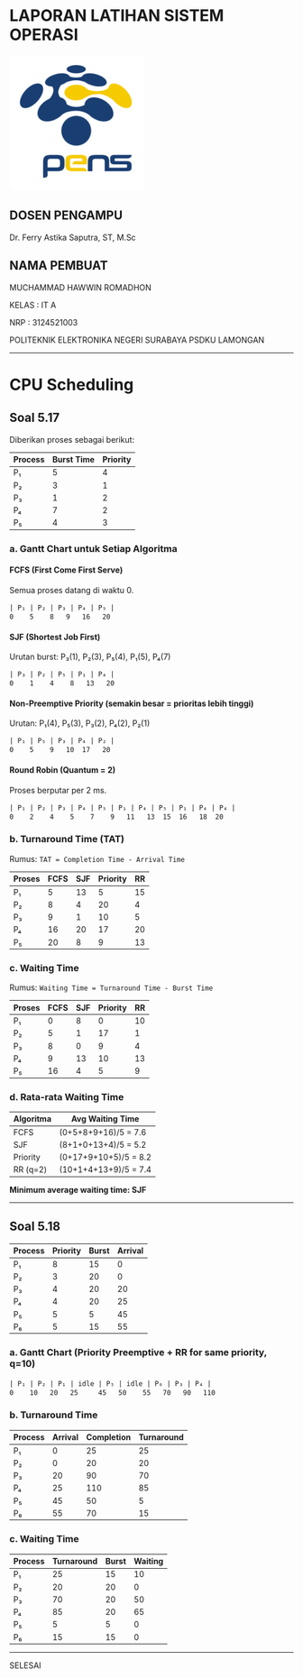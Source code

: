 # LAPORAN LATIHAN SISTEM OPERASI

<img src="pngegg.png" width="240">


## DOSEN PENGAMPU
Dr. Ferry Astika Saputra, ST, M.Sc

## NAMA PEMBUAT
MUCHAMMAD HAWWIN ROMADHON

KELAS : IT A

NRP : 3124521003

POLITEKNIK ELEKTRONIKA NEGERI SURABAYA PSDKU LAMONGAN

---

# CPU Scheduling 

## Soal 5.17

Diberikan proses sebagai berikut:

| Process | Burst Time | Priority |
|---------|------------|----------|
| P₁      | 5          | 4        |
| P₂      | 3          | 1        |
| P₃      | 1          | 2        |
| P₄      | 7          | 2        |
| P₅      | 4          | 3        |

### a. Gantt Chart untuk Setiap Algoritma

#### FCFS (First Come First Serve)

Semua proses datang di waktu 0.

```
| P₁ | P₂ | P₃ | P₄ | P₅ |
0    5    8   9   16   20
```

#### SJF (Shortest Job First)

Urutan burst: P₃(1), P₂(3), P₅(4), P₁(5), P₄(7)

```
| P₃ | P₂ | P₅ | P₁ | P₄ |
0    1    4    8   13   20
```

#### Non-Preemptive Priority (semakin besar = prioritas lebih tinggi)

Urutan: P₁(4), P₅(3), P₃(2), P₄(2), P₂(1)

```
| P₁ | P₅ | P₃ | P₄ | P₂ |
0    5    9   10  17   20
```

#### Round Robin (Quantum = 2)

Proses berputar per 2 ms.

```
| P₁ | P₂ | P₃ | P₄ | P₅ | P₁ | P₄ | P₅ | P₁ | P₄ | P₄ |
0    2    4    5    7    9   11   13  15  16   18  20
```

### b. Turnaround Time (TAT)

Rumus: `TAT = Completion Time - Arrival Time`

| Proses | FCFS | SJF | Priority | RR |
|--------|------|-----|----------|----|
| P₁     | 5    | 13  | 5        | 15 |
| P₂     | 8    | 4   | 20       | 4  |
| P₃     | 9    | 1   | 10       | 5  |
| P₄     | 16   | 20  | 17       | 20 |
| P₅     | 20   | 8   | 9        | 13 |

### c. Waiting Time

Rumus: `Waiting Time = Turnaround Time - Burst Time`

| Proses | FCFS | SJF | Priority | RR |
|--------|------|-----|----------|----|
| P₁     | 0    | 8   | 0        | 10 |
| P₂     | 5    | 1   | 17       | 1  |
| P₃     | 8    | 0   | 9        | 4  |
| P₄     | 9    | 13  | 10       | 13 |
| P₅     | 16   | 4   | 5        | 9  |

### d. Rata-rata Waiting Time

| Algoritma | Avg Waiting Time |
|-----------|------------------|
| FCFS      | (0+5+8+9+16)/5 = 7.6 |
| SJF       | (8+1+0+13+4)/5 = 5.2 |
| Priority  | (0+17+9+10+5)/5 = 8.2 |
| RR (q=2)  | (10+1+4+13+9)/5 = 7.4 |

**Minimum average waiting time: SJF**

---

## Soal 5.18

| Process | Priority | Burst | Arrival |
|---------|----------|-------|---------|
| P₁      | 8        | 15    | 0       |
| P₂      | 3        | 20    | 0       |
| P₃      | 4        | 20    | 20      |
| P₄      | 4        | 20    | 25      |
| P₅      | 5        | 5     | 45      |
| P₆      | 5        | 15    | 55      |

### a. Gantt Chart (Priority Preemptive + RR for same priority, q=10)

```
| P₁ | P₂ | P₁ | idle | P₅ | idle | P₆ | P₃ | P₄ |
0    10   20   25     45   50    55   70   90   110
```

### b. Turnaround Time

| Process | Arrival | Completion | Turnaround |
|---------|---------|------------|------------|
| P₁      | 0       | 25         | 25         |
| P₂      | 0       | 20         | 20         |
| P₃      | 20      | 90         | 70         |
| P₄      | 25      | 110        | 85         |
| P₅      | 45      | 50         | 5          |
| P₆      | 55      | 70         | 15         |

### c. Waiting Time

| Process | Turnaround | Burst | Waiting |
|---------|------------|-------|---------|
| P₁      | 25         | 15    | 10      |
| P₂      | 20         | 20    | 0       |
| P₃      | 70         | 20    | 50      |
| P₄      | 85         | 20    | 65      |
| P₅      | 5          | 5     | 0       |
| P₆      | 15         | 15    | 0       |

---

SELESAI
